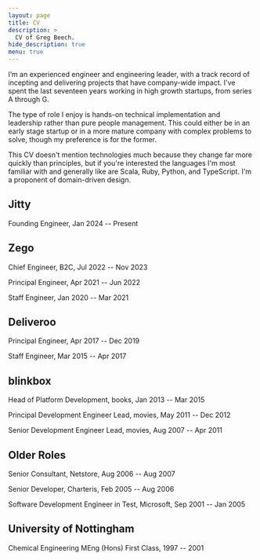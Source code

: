```yaml
---
layout: page
title: CV
description: >
  CV of Greg Beech.
hide_description: true
menu: true
---
```


I’m an experienced engineer and engineering leader, with a track record of incepting and delivering projects that have company-wide impact. I've spent the last seventeen years working in high growth startups, from series A through G.

The type of role I enjoy is hands-on technical implementation and leadership rather than pure people management. This could either be in an early stage startup or in a more mature company with complex problems to solve, though my preference is for the former.

This CV doesn't mention technologies much because they change far more quickly than principles, but if you're interested the languages I'm most familiar with and generally like are Scala, Ruby, Python, and TypeScript. I'm a proponent of domain-driven design.

## Jitty

Founding Engineer, Jan 2024 -- Present

## Zego

Chief Engineer, B2C, Jul 2022 -- Nov 2023


Principal Engineer, Apr 2021 -- Jun 2022


Staff Engineer, Jan 2020 -- Mar 2021

## Deliveroo

Principal Engineer, Apr 2017 -- Dec 2019


Staff Engineer, Mar 2015 -- Apr 2017

## blinkbox

Head of Platform Development, books, Jan 2013 -- Mar 2015


Principal Development Engineer Lead, movies, May 2011 -- Dec 2012


Senior Development Engineer Lead, movies, Aug 2007 -- Apr 2011

## Older Roles

Senior Consultant, Netstore, Aug 2006 -- Aug 2007


Senior Developer, Charteris, Feb 2005 -- Aug 2006


Software Development Engineer in Test, Microsoft, Sep 2001 -- Jan 2005

## University of Nottingham

Chemical Engineering MEng (Hons) First Class, 1997 -- 2001
